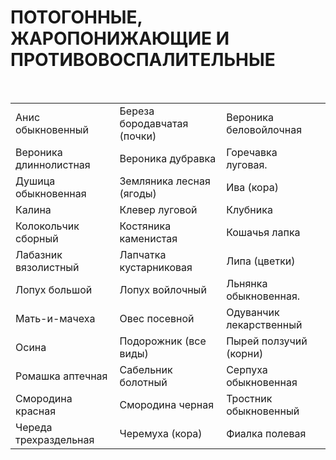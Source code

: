 # ПОТОГОННЫЕ, ЖАРОПОНИЖАЮЩИЕ И ПРОТИВОВОСПАЛИТЕЛЬНЫЕ

 

|                        |                             |                         |
|------------------------|-----------------------------|-------------------------|
| Анис обыкновенный      | Береза бородавчатая (почки) | Вероника беловойлочная  |
| Вероника длиннолистная | Вероника дубравка           | Горечавка луговая.      |
| Душица обыкновенная    | Земляника лесная (ягоды)    | Ива (кора)              |
| Калина                 | Клевер луговой              | Клубника                |
| Колокольчик сборный    | Костяника каменистая        | Кошачья лапка           |
| Лабазник вязолистный   | Лапчатка кустарниковая      | Липа (цветки)           |
| Лопух большой          | Лопух войлочный             | Льнянка обыкновенная.   |
| Мать-и-мачеха          | Овес посевной               | Одуванчик лекарственный |
| Осина                  | Подорожник (все виды)       | Пырей ползучий (корни)  |
| Ромашка аптечная       | Сабельник болотный          | Серпуха обыкновенная    |
| Смородина красная      | Смородина черная            | Тростник обыкновенный   |
| Череда трехраздельная  | Черемуха (кора)             | Фиалка полевая          |

